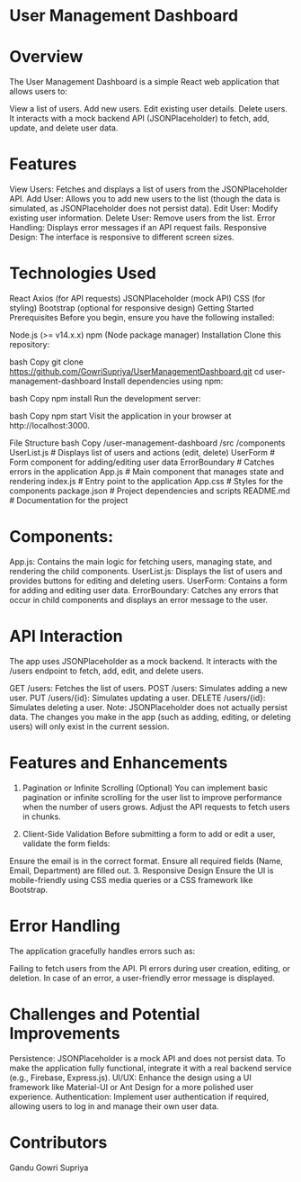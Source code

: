 # User Management Dashboard

# Overview
  The User Management Dashboard is a simple React web application that allows users to:

  View a list of users.
  Add new users.
  Edit existing user details.
  Delete users.
  It interacts with a mock backend API (JSONPlaceholder) to fetch, add, update, and delete user data.

# Features

  View Users: Fetches and displays a list of users from the JSONPlaceholder API.
  Add User: Allows you to add new users to the list (though the data is simulated, as JSONPlaceholder does not persist data).
  Edit User: Modify existing user information.
  Delete User: Remove users from the list.
  Error Handling: Displays error messages if an API request fails.
  Responsive Design: The interface is responsive to different screen sizes.

# Technologies Used
  React
  Axios (for API requests)
  JSONPlaceholder (mock API)
  CSS (for styling)
  Bootstrap (optional for responsive design)
  Getting Started
  Prerequisites
  Before you begin, ensure you have the following installed:

  Node.js (>= v14.x.x)
  npm (Node package manager)
Installation
Clone this repository:

bash
Copy
git clone https://github.com/GowriSupriya/UserManagementDashboard.git
cd user-management-dashboard
Install dependencies using npm:

bash
Copy
npm install
Run the development server:

bash
Copy
npm start
Visit the application in your browser at http://localhost:3000.

File Structure
bash
Copy
/user-management-dashboard
  /src
    /components
      UserList.js         # Displays list of users and actions (edit, delete)
      UserForm            # Form component for adding/editing user data
      ErrorBoundary       # Catches errors in the application
    App.js                # Main component that manages state and rendering
    index.js              # Entry point to the application
    App.css               # Styles for the components
  package.json            # Project dependencies and scripts
  README.md               # Documentation for the project
    
# Components:
   App.js: Contains the main logic for fetching users, managing state, and rendering the child components.
   UserList.js: Displays the list of users and provides buttons for editing and deleting users.
   UserForm: Contains a form for adding and editing user data.
   ErrorBoundary: Catches any errors that occur in child components and displays an error message to the user.

# API Interaction

  The app uses JSONPlaceholder as a mock backend. It interacts with the /users endpoint to fetch, add, edit, and delete users.

  GET /users: Fetches the list of users.
  POST /users: Simulates adding a new user.
  PUT /users/{id}: Simulates updating a user.
  DELETE /users/{id}: Simulates deleting a user.
  Note: JSONPlaceholder does not actually persist data. The changes you make in the app (such as adding, editing, or deleting users) will only exist in the current session.

# Features and Enhancements

1. Pagination or Infinite Scrolling (Optional)
You can implement basic pagination or infinite scrolling for the user list to improve performance when the number of users grows. Adjust the API requests to fetch users in chunks.

2. Client-Side Validation
Before submitting a form to add or edit a user, validate the form fields:

Ensure the email is in the correct format.
Ensure all required fields (Name, Email, Department) are filled out.
3. Responsive Design
Ensure the UI is mobile-friendly using CSS media queries or a CSS framework like Bootstrap.

# Error Handling
  The application gracefully handles errors such as:

  Failing to fetch users from the API.
  PI errors during user creation, editing, or deletion.
  In case of an error, a user-friendly error message is displayed.

# Challenges and Potential Improvements

  Persistence: JSONPlaceholder is a mock API and does not persist data. To make the application fully functional, integrate it with a real backend service (e.g., Firebase, Express.js).
  UI/UX: Enhance the design using a UI framework like Material-UI or Ant Design for a more polished user experience.
  Authentication: Implement user authentication if required, allowing users to log in and manage their own user data.

# Contributors
 Gandu Gowri Supriya
